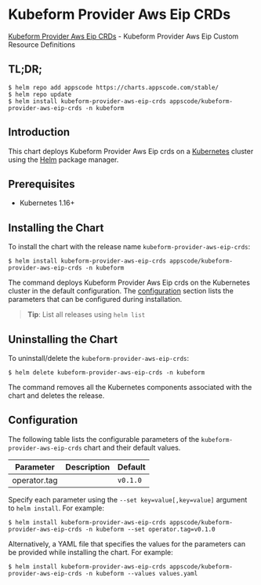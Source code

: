 # Kubeform Provider Aws Eip CRDs

[Kubeform Provider Aws Eip CRDs](https://github.com/kubeform) - Kubeform Provider Aws Eip Custom Resource Definitions

## TL;DR;

```console
$ helm repo add appscode https://charts.appscode.com/stable/
$ helm repo update
$ helm install kubeform-provider-aws-eip-crds appscode/kubeform-provider-aws-eip-crds -n kubeform
```

## Introduction

This chart deploys Kubeform Provider Aws Eip crds on a [Kubernetes](http://kubernetes.io) cluster using the [Helm](https://helm.sh) package manager.

## Prerequisites

- Kubernetes 1.16+

## Installing the Chart

To install the chart with the release name `kubeform-provider-aws-eip-crds`:

```console
$ helm install kubeform-provider-aws-eip-crds appscode/kubeform-provider-aws-eip-crds -n kubeform
```

The command deploys Kubeform Provider Aws Eip crds on the Kubernetes cluster in the default configuration. The [configuration](#configuration) section lists the parameters that can be configured during installation.

> **Tip**: List all releases using `helm list`

## Uninstalling the Chart

To uninstall/delete the `kubeform-provider-aws-eip-crds`:

```console
$ helm delete kubeform-provider-aws-eip-crds -n kubeform
```

The command removes all the Kubernetes components associated with the chart and deletes the release.

## Configuration

The following table lists the configurable parameters of the `kubeform-provider-aws-eip-crds` chart and their default values.

|  Parameter   | Description | Default  |
|--------------|-------------|----------|
| operator.tag |             | `v0.1.0` |


Specify each parameter using the `--set key=value[,key=value]` argument to `helm install`. For example:

```console
$ helm install kubeform-provider-aws-eip-crds appscode/kubeform-provider-aws-eip-crds -n kubeform --set operator.tag=v0.1.0
```

Alternatively, a YAML file that specifies the values for the parameters can be provided while
installing the chart. For example:

```console
$ helm install kubeform-provider-aws-eip-crds appscode/kubeform-provider-aws-eip-crds -n kubeform --values values.yaml
```

